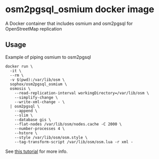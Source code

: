 # osm2pgsql_osmium docker image

A Docker container that includes osmium and osm2pgsql for OpenStreetMap replication

## Usage

Example of piping osmium to osm2pgsql

```
docker run \
  -it \
  --rm \
  -v $(pwd):/var/lib/osm \
  sophox/osm2pgsql_osmium \
  osmosis \
    --read-replication-interval workingDirectory=/var/lib/osm \
    --simplify-change \
    --write-xml-change - \
  | osm2pgsql \ 
    --append \
    --slim \
    --database gis \ 
    --flat-nodes /var/lib/osm/nodes.cache -C 2000 \
    --number-processes 4 \
    --hstore \
    --style /var/lib/osm/osm.style \
    --tag-transform-script /var/lib/osm/osm.lua -r xml -
```

See [this tutorial](https://ircama.github.io/osm-carto-tutorials/updating-data/) for more info.
